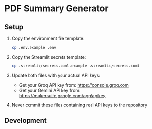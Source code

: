 # PDF Summary Generator

## Setup

1. Copy the environment file template:
   ```bash
   cp .env.example .env
   ```

2. Copy the Streamlit secrets template:
   ```bash
   cp .streamlit/secrets.toml.example .streamlit/secrets.toml
   ```

3. Update both files with your actual API keys:
   - Get your Groq API key from: https://console.groq.com
   - Get your Gemini API key from: https://makersuite.google.com/app/apikey

4. Never commit these files containing real API keys to the repository

## Development
